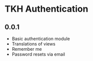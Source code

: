 # TKH Authentication



## 0.0.1

* Basic authentication module
* Translations of views
* Remember me
* Password resets via email
